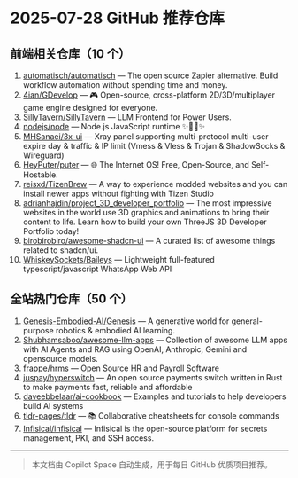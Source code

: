 # 2025-07-28 GitHub 推荐仓库

## 前端相关仓库（10 个）

1. [automatisch/automatisch](https://github.com/automatisch/automatisch) — The open source Zapier alternative. Build workflow automation without spending time and money.
2. [4ian/GDevelop](https://github.com/4ian/GDevelop) — 🎮 Open-source, cross-platform 2D/3D/multiplayer game engine designed for everyone.
3. [SillyTavern/SillyTavern](https://github.com/SillyTavern/SillyTavern) — LLM Frontend for Power Users.
4. [nodejs/node](https://github.com/nodejs/node) — Node.js JavaScript runtime ✨🐢🚀✨
5. [MHSanaei/3x-ui](https://github.com/MHSanaei/3x-ui) — Xray panel supporting multi-protocol multi-user expire day & traffic & IP limit (Vmess & Vless & Trojan & ShadowSocks & Wireguard)
6. [HeyPuter/puter](https://github.com/HeyPuter/puter) — 🌐 The Internet OS! Free, Open-Source, and Self-Hostable.
7. [reisxd/TizenBrew](https://github.com/reisxd/TizenBrew) — A way to experience modded websites and you can install newer apps without fighting with Tizen Studio
8. [adrianhajdin/project_3D_developer_portfolio](https://github.com/adrianhajdin/project_3D_developer_portfolio) — The most impressive websites in the world use 3D graphics and animations to bring their content to life. Learn how to build your own ThreeJS 3D Developer Portfolio today!
9. [birobirobiro/awesome-shadcn-ui](https://github.com/birobirobiro/awesome-shadcn-ui) — A curated list of awesome things related to shadcn/ui.
10. [WhiskeySockets/Baileys](https://github.com/WhiskeySockets/Baileys) — Lightweight full-featured typescript/javascript WhatsApp Web API

## 全站热门仓库（50 个）

1. [Genesis-Embodied-AI/Genesis](https://github.com/Genesis-Embodied-AI/Genesis) — A generative world for general-purpose robotics & embodied AI learning.
2. [Shubhamsaboo/awesome-llm-apps](https://github.com/Shubhamsaboo/awesome-llm-apps) — Collection of awesome LLM apps with AI Agents and RAG using OpenAI, Anthropic, Gemini and opensource models.
3. [frappe/hrms](https://github.com/frappe/hrms) — Open Source HR and Payroll Software
4. [juspay/hyperswitch](https://github.com/juspay/hyperswitch) — An open source payments switch written in Rust to make payments fast, reliable and affordable
5. [daveebbelaar/ai-cookbook](https://github.com/daveebbelaar/ai-cookbook) — Examples and tutorials to help developers build AI systems
6. [tldr-pages/tldr](https://github.com/tldr-pages/tldr) — 📚 Collaborative cheatsheets for console commands
7. [Infisical/infisical](https://github.com/Infisical/infisical) — Infisical is the open-source platform for secrets management, PKI, and SSH access.

---

> 本文档由 Copilot Space 自动生成，用于每日 GitHub 优质项目推荐。
